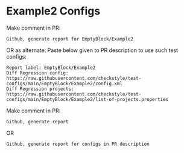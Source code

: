 # Example2 Configs
Make comment in PR:
```
Github, generate report for EmptyBlock/Example2
```
OR as alternate:
Paste below given to PR description to use such test configs:
```
Report label: EmptyBlock/Example2
Diff Regression config: https://raw.githubusercontent.com/checkstyle/test-configs/main/EmptyBlock/Example2/config.xml
Diff Regression projects: https://raw.githubusercontent.com/checkstyle/test-configs/main/EmptyBlock/Example2/list-of-projects.properties
```
Make comment in PR:
```
Github, generate report
```
OR
```
Github, generate report for configs in PR description
```
